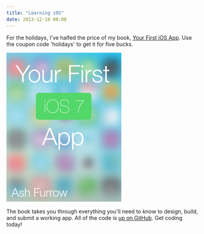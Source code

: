 ```yaml
---
title: "Learning iOS"
date: 2013-12-18 00:00
---
```


For the holidays, I've halfed the price of my book, [Your First iOS App](https://leanpub.com/your-first-ios-app/). Use the coupon code 'holidays' to get it for five bucks.

 ![](/img/import/blog/learning-ios/2EA155248551468EBDB8D723F0CBB351.png)

The book takes you through everything you'll need to know to design, build, and submit a working app. All of the code is [up on GitHub](https://github.com/AshFurrow/Your-First-iOS-App). Get coding today!

<!-- more -->

